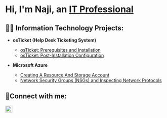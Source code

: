 ### <h1>Hi, I'm Naji, an <a href="https://www.linkedin.com/in/najirogers/">IT Professional</a></h1>

<h2>👨‍💻 Information Technology Projects:</h2>

- <b>osTicket (Help Desk Ticketing System)</b>
  - [osTicket: Prerequisites and Installation](https://github.com/NajiRogi/osticket-prereqs)
  - [osTicket: Post-Installation Configuration](https://github.com/NajiRogi/post-install-config)
 
- <b>Microsoft Azure</b>
  
   - [Creating A Resource And Storage Account](https://github.com/Najirogi/Creating-A-StorageAccount) 
   - [Network Security Groups (NSGs) and Inspecting Network Protocols](https://github.com/NajiRogi/azure-network-protocols)
    

<h2>🤳Connect with me:</h2>

[<img align="left" alt="Josh | LinkedIn" width="22px" src="https://cdn.jsdelivr.net/npm/simple-icons@v3/icons/linkedin.svg" />][linkedin]

[linkedin]: https://www.linkedin.com/in/naji-rogers-83139625b/
 
